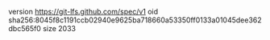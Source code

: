 version https://git-lfs.github.com/spec/v1
oid sha256:8045f8c1191ccb02940e9625ba718660a53350ff0133a01045dee362dbc565f0
size 2033
